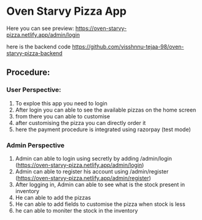 # Oven Starvy Pizza App

Here you can see preview:
https://oven-starvy-pizza.netlify.app/admin/login

here is the backend code
https://github.com/visshnnu-tejaa-98/oven-starvy-pizza-backend


## Procedure:

### User Perspective:
1. To exploe this app you need to login
2. After login you can able to see the available pizzas on the home screen
3. from there you can able to customise
4. after customising the pizza you can directly order it 
5. here the payment procedure is integrated using razorpay (test mode)


### Admin Perspective
1. Admin can able to login using secretly by adding <rootURL>/admin/login (https://oven-starvy-pizza.netlify.app/admin/login)
2. Admin can able to register his account using <rootURL>/admin/register (https://oven-starvy-pizza.netlify.app/admin/register)
3. After logging in, Admin can able to see what is the stock present in inventory
4. He can able to add the pizzas 
5. He can able to add fields to customise the pizza when stock is less
6. he can able to moniter the stock in the inventory
